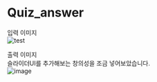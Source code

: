 # Quiz_answer

입력 이미지<br>
![test](https://github.com/anulabgit/Quiz_answer/assets/127391777/dc74a41e-1cb9-4e02-9caa-5e42b994dd61)

출력 이미지<br>
슬라이더UI를 추가해보는 창의성을 조금 넣어보았습니다.<br>
![image](https://github.com/anulabgit/Quiz_answer/assets/127391777/44950118-f755-46a3-a44e-d7b3f0a4afc3)

